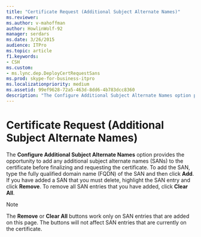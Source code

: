 ```yaml
---
title: "Certificate Request (Additional Subject Alternate Names)"
ms.reviewer: 
ms.author: v-mahoffman
author: HowlinWolf-92
manager: serdars
ms.date: 3/26/2015
audience: ITPro
ms.topic: article
f1.keywords:
- CSH
ms.custom:
- ms.lync.dep.DeployCertRequestSans
ms.prod: skype-for-business-itpro
ms.localizationpriority: medium
ms.assetid: 99ef9628-72a5-463d-8dd6-4b783dcc8360
description: "The Configure Additional Subject Alternate Names option provides the opportunity to add any additional subject alternate names (SANs) to the certificate before finalizing and requesting the certificate. To add the SAN, type the fully qualified domain name (FQDN) of the SAN and then click Add. If you have added a SAN that you must delete, highlight the SAN entry and click Remove. To remove all SAN entries that you have added, click Clear All."
---
```


# Certificate Request (Additional Subject Alternate Names)
 
The **Configure Additional Subject Alternate Names** option provides the opportunity to add any additional subject alternate names (SANs) to the certificate before finalizing and requesting the certificate. To add the SAN, type the fully qualified domain name (FQDN) of the SAN and then click **Add**. If you have added a SAN that you must delete, highlight the SAN entry and click **Remove**. To remove all SAN entries that you have added, click **Clear All**.
  
> [!NOTE]
> The **Remove** or **Clear All** buttons work only on SAN entries that are added on this page. The buttons will not affect SAN entries that are currently on the certificate.
  

